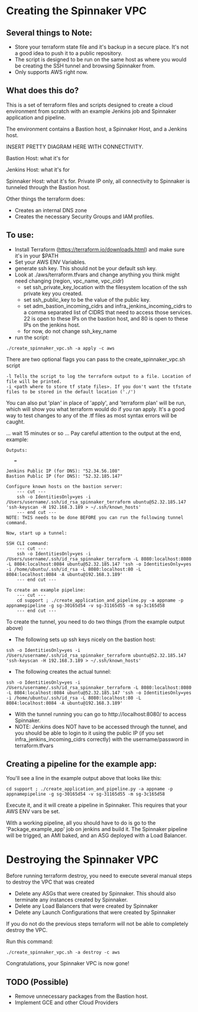 # Creating the Spinnaker VPC

## Several things to Note:
* Store your terraform state file and it's backup in a secure place. It's not a good idea to push it to a public repository.
* The script is designed to be run on the same host as where you would be creating the SSH tunnel and browsing Spinnaker from.
* Only supports AWS right now.

## What does this do?
This is a set of terraform files and scripts designed to create a cloud environment from scratch with an example Jenkins job and Spinnaker application and pipeline.

The environment contains a Bastion host, a Spinnaker Host, and a Jenkins host.

INSERT PRETTY DIAGRAM HERE WITH CONNECTIVITY.

Bastion Host: what it's for

Jenkins Host: what it's for

Spinnaker Host: what it's for. Private IP only, all connectivity to Spinnaker is tunneled through the Bastion host.

Other things the terraform does:
* Creates an internal DNS zone 
* Creates the necessary Security Groups and IAM profiles.

## To use:
* Install Terraform (https://terraform.io/downloads.html) and make sure it's in your $PATH
* Set your AWS ENV Variables.
* generate ssh key. This should not be your default ssh key.
* Look at ./aws/terraform.tfvars and change anything you think might need changing (region, vpc_name, vpc_cidr)
  * set ssh_private_key_location with the filesystem location of the ssh private key you created.
  * set ssh_public_key to be the value of the public key.
  * set adm_bastion_incoming_cidrs and infra_jenkins_incoming_cidrs to a comma separated list of CIDRS that need to access those services. 22 is open to these IPs on the bastion host, and 80 is open to these IPs on the jenkins host.
  * for now, do not change ssh_key_name
* run the script:
```
./create_spinnaker_vpc.sh -a apply -c aws
```
There are two optional flags you can pass to the create_spinnaker_vpc.sh script
```
-l Tells the script to log the terraform output to a file. Location of file will be printed.
-i <path where to store tf state files>. If you don't want the tfstate files to be stored in the default location ('./')
```

You can also put 'plan' in place of 'apply', and 'terraform plan' will be run, which will show you what terraform would do if you ran apply. It's a good way to test changes to any of the .tf files as most syntax errors will be caught.

... wait 15 minutes or so ...
Pay careful attention to the output at the end, example:
```
Outputs:

   =

Jenkins Public IP (for DNS): "52.34.56.108"
Bastion Public IP (for DNS): "52.32.185.147"

Configure known hosts on the bastion server:
	--- cut ---
	ssh -o IdentitiesOnly=yes -i /Users/username/.ssh/id_rsa_spinnaker_terraform ubuntu@52.32.185.147 'ssh-keyscan -H 192.168.3.189 > ~/.ssh/known_hosts'
	--- end cut ---
NOTE: THIS needs to be done BEFORE you can run the following tunnel command.

Now, start up a tunnel:

SSH CLI command:
	--- cut ---
	ssh -o IdentitiesOnly=yes -i /Users/username/.ssh/id_rsa_spinnaker_terraform -L 8080:localhost:8080 -L 8084:localhost:8084 ubuntu@52.32.185.147 'ssh -o IdentitiesOnly=yes -i /home/ubuntu/.ssh/id_rsa -L 8080:localhost:80 -L 8084:localhost:8084 -A ubuntu@192.168.3.189'
	--- end cut ---

To create an example pipeline:
    --- cut ---
    cd support ; ./create_application_and_pipeline.py -a appname -p appnamepipeline -g sg-30165d54 -v sg-31165d55 -m sg-3c165d58
    --- end cut ---
```

To create the tunnel, you need to do two things (from the example output above)
* The following sets up ssh keys nicely on the bastion host:
```
ssh -o IdentitiesOnly=yes -i /Users/username/.ssh/id_rsa_spinnaker_terraform ubuntu@52.32.185.147 'ssh-keyscan -H 192.168.3.189 > ~/.ssh/known_hosts'
```
* The following creates the actual tunnel:
```
ssh -o IdentitiesOnly=yes -i /Users/username/.ssh/id_rsa_spinnaker_terraform -L 8080:localhost:8080 -L 8084:localhost:8084 ubuntu@52.32.185.147 'ssh -o IdentitiesOnly=yes -i /home/ubuntu/.ssh/id_rsa -L 8080:localhost:80 -L 8084:localhost:8084 -A ubuntu@192.168.3.189'
```

* With the tunnel running you can go to http://localhost:8080/ to access Spinnaker.
* NOTE: Jenkins does NOT have to be accessed through the tunnel, and you should be able to login to it using the public IP (if you set infra_jenkins_incoming_cidrs correctly) with the username/password in terraform.tfvars

## Creating a pipeline for the example app:
You'll see a line in the example output above that looks like this:
```
cd support ; ./create_application_and_pipeline.py -a appname -p appnamepipeline -g sg-30165d54 -v sg-31165d55 -m sg-3c165d58
```
Execute it, and it will create a pipeline in Spinnaker. This requires that your AWS ENV vars be set.

With a working pipeline, all you should have to do is go to the 'Package_example_app' job on jenkins and build it. The Spinnaker pipeline will be trigged, an AMI baked, and an ASG deployed with a Load Balancer.

# Destroying the Spinnaker VPC
Before running terraform destroy, you need to execute several manual steps to destroy the VPC that was created
* Delete any ASGs that were created by Spinnaker. This should also terminate any instances created by Spinnaker.
* Delete any Load Balancers that were created by Spinnaker
* Delete any Launch Configurations that were created by Spinnaker

If you do not do the previous steps terraform will not be able to completely destroy the VPC.

Run this command:
```
./create_spinnaker_vpc.sh -a destroy -c aws
```
Congratulations, your Spinnaker VPC is now gone!

## TODO (Possible)
* Remove unnecessary packages from the Bastion host.
* Implement GCE and other Cloud Providers